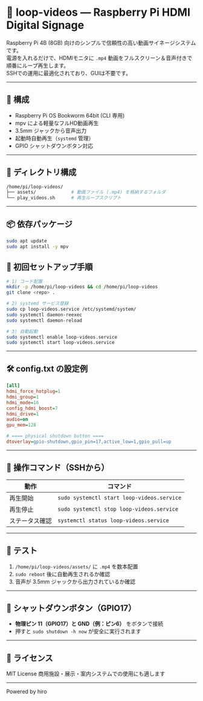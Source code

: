 
# 🎥 loop-videos — Raspberry Pi HDMI Digital Signage

Raspberry Pi 4B (8GB) 向けのシンプルで信頼性の高い動画サイネージシステムです。  
電源を入れるだけで、HDMIモニタに `.mp4` 動画をフルスクリーン＆音声付きで順番にループ再生します。  
SSHでの運用に最適化されており、GUIは不要です。

---

## 🎯 構成

- Raspberry Pi OS Bookworm 64bit (CLI 専用)
- mpv による軽量なフルHD動画再生
- 3.5mm ジャックから音声出力
- 起動時自動再生（`systemd` 管理）
- GPIO シャットダウンボタン対応

---

## 📂 ディレクトリ構成

```bash
/home/pi/loop-videos/
├── assets/             # 動画ファイル (.mp4) を格納するフォルダ
└── play_videos.sh      # 再生ループスクリプト
```

---

## 📦 依存パッケージ

```bash
sudo apt update
sudo apt install -y mpv
```

## 🚀 初回セットアップ手順

```bash
# 1) コード配置
mkdir -p /home/pi/loop-videos && cd /home/pi/loop-videos
git clone <repo> .

# 2) systemd サービス登録
sudo cp loop-videos.service /etc/systemd/system/
sudo systemctl daemon-reexec
sudo systemctl daemon-reload

# 3) 自動起動
sudo systemctl enable loop-videos.service
sudo systemctl start loop-videos.service
```

---

## 🛠️ config.txt の設定例

```ini
[all]
hdmi_force_hotplug=1
hdmi_group=1
hdmi_mode=16
config_hdmi_boost=7
hdmi_drive=1
audio=on
gpu_mem=128

# ==== physical shutdown button ====
dtoverlay=gpio-shutdown,gpio_pin=17,active_low=1,gpio_pull=up
```

---

## 🔄 操作コマンド（SSHから）

| 動作        | コマンド |
|-------------|----------|
| 再生開始    | `sudo systemctl start loop-videos.service` |
| 再生停止    | `sudo systemctl stop loop-videos.service`  |
| ステータス確認 | `systemctl status loop-videos.service`      |

---

## 🧪 テスト

1. `/home/pi/loop-videos/assets/` に `.mp4` を数本配置
2. `sudo reboot` 後に自動再生されるか確認
3. 音声が 3.5mm ジャックから出力されているか確認

---

## 🔌 シャットダウンボタン（GPIO17）

- **物理ピン 11（GPIO17）と GND（例：ピン6）** をボタンで接続
- 押すと `sudo shutdown -h now` が安全に実行されます

---

## 📝 ライセンス

MIT License 商用施設・展示・案内システムでの使用にも適します

---

Powered by hiro

